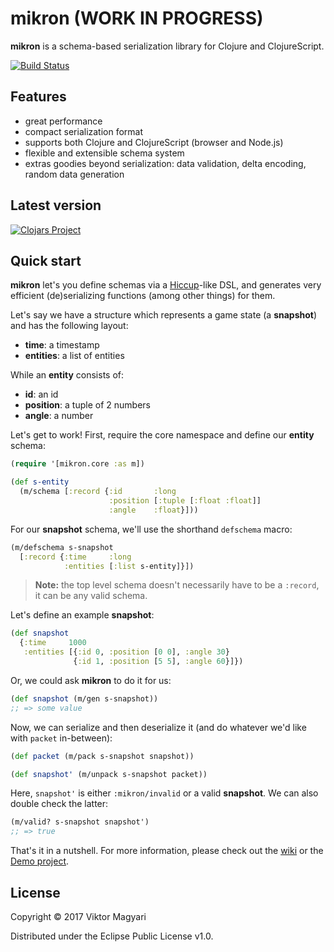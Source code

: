 # mikron (WORK IN PROGRESS)

**mikron** is a schema-based serialization library for Clojure and ClojureScript.

[![Build Status](https://travis-ci.org/moxaj/mikron.svg?branch=master)](https://travis-ci.org/moxaj/mikron)

## Features

- great performance
- compact serialization format
- supports both Clojure and ClojureScript (browser and Node.js)
- flexible and extensible schema system
- extras goodies beyond serialization: data validation, delta encoding, random data generation

## Latest version

[![Clojars Project](https://img.shields.io/clojars/v/moxaj/mikron.svg)](https://clojars.org/moxaj/mikron)

## Quick start

**mikron** let's you define schemas via a [Hiccup](https://github.com/weavejester/hiccup)-like DSL, and generates very efficient (de)serializing functions (among other things) for them.

Let's say we have a structure which represents a game state (a **snapshot**) and has the following layout:
- **time**: a timestamp
- **entities**: a list of entities

While an **entity** consists of:
- **id**: an id
- **position**: a tuple of 2 numbers
- **angle**: a number

Let's get to work! First, require the core namespace and define our **entity** schema:

```clojure
(require '[mikron.core :as m])

(def s-entity
  (m/schema [:record {:id       :long
                      :position [:tuple [:float :float]]
                      :angle    :float}]))
```

For our **snapshot** schema, we'll use the shorthand `defschema` macro:
```clojure
(m/defschema s-snapshot
  [:record {:time     :long
            :entities [:list s-entity]}])
```

> **Note:** the top level schema doesn't necessarily have to be a `:record`, it can be any valid schema.

Let's define an example **snapshot**:
```clojure
(def snapshot
  {:time     1000
   :entities [{:id 0, :position [0 0], :angle 30}
              {:id 1, :position [5 5], :angle 60}]})
```

Or, we could ask **mikron** to do it for us:
```clojure
(def snapshot (m/gen s-snapshot))
;; => some value
```

Now, we can serialize and then deserialize it (and do whatever we'd like with `packet` in-between):
```clojure
(def packet (m/pack s-snapshot snapshot))

(def snapshot' (m/unpack s-snapshot packet))
```

Here, `snapshot'` is either `:mikron/invalid` or a valid **snapshot**. We can also double check the latter:
```clojure
(m/valid? s-snapshot snapshot')
;; => true
```

That's it in a nutshell. For more information, please check out the [wiki](https://github.com/moxaj/mikron/wiki) or the [Demo project](https://github.com/moxaj/mikron-demo).

## License

Copyright © 2017 Viktor Magyari

Distributed under the Eclipse Public License v1.0.
